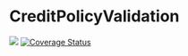 # CreditPolicyValidation

![](https://api.travis-ci.com/MitraThakker/AnyfinAssignment.svg?token=y3q591e6fq2n3iHnRknC&branch=master)
[![Coverage Status](https://coveralls.io/repos/github/MitraThakker/CreditPolicyValidation/badge.svg?branch=master)](https://coveralls.io/github/MitraThakker/CreditPolicyValidation?branch=master)
